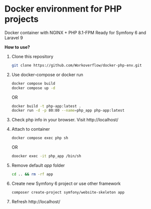 # Docker environment for PHP projects

Docker container with NGINX + PHP 8.1-FPM
Ready for Symfony 6 and Laravel 9

**How to use?**

1. Clone this repository

    ```bash
    git clone https://github.com/Workoverflow/docker-php-env.git
    ```
    
2. Use docker-compose or docker run


    ```bash
    docker compose build
    docker compose up -d
    ```

    OR

    ```bash
    docker build -t php-app:latest .
    docker run -d -p 80:80 --name=php_app php-app:latest
    ```

3. Check php info in your browser. Visit http://localhost/
    

4. Attach to container

    ```bash
    docker compose exec php sh
    ```

    OR 

    ```bash
    doocker exec -it php_app /bin/sh
    ```

5. Remove default *app* folder
    
    ```bash 
    cd .. && rm -rf app
    ```

6. Create new Symfony 6 project or use other framework

    ```bash
    composer create-project symfony/website-skeleton app
    ```

7. Refresh http://localhost/